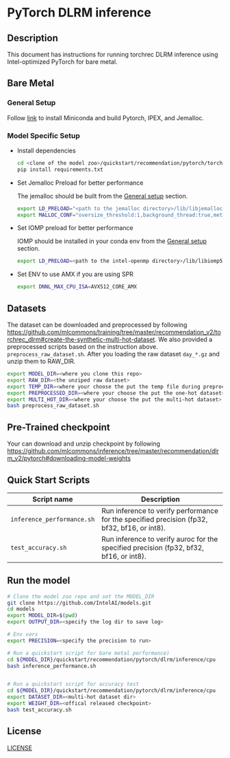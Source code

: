 <!--- 0. Title -->
# PyTorch DLRM inference

<!-- 10. Description -->
## Description

This document has instructions for running torchrec DLRM inference using
Intel-optimized PyTorch for bare metal.

## Bare Metal
### General Setup
Follow [link](/docs/general/pytorch/BareMetalSetup.md) to install Miniconda and build Pytorch, IPEX, and Jemalloc.

### Model Specific Setup

* Install dependencies
  ```bash
  cd <clone of the model zoo>/quickstart/recommendation/pytorch/torchrec_dlrm
  pip install requirements.txt
  ```

* Set Jemalloc Preload for better performance

  The jemalloc should be built from the [General setup](#general-setup) section.
  ```bash
  export LD_PRELOAD="<path to the jemalloc directory>/lib/libjemalloc.so":$LD_PRELOAD
  export MALLOC_CONF="oversize_threshold:1,background_thread:true,metadata_thp:auto"
  ```

* Set IOMP preload for better performance

  IOMP should be installed in your conda env from the [General setup](#general-setup) section.
  ```bash
  export LD_PRELOAD=<path to the intel-openmp directory>/lib/libiomp5.so:$LD_PRELOAD
  ```

* Set ENV to use AMX if you are using SPR
  ```bash
  export DNNL_MAX_CPU_ISA=AVX512_CORE_AMX
  ```

## Datasets
The dataset can be downloaded and preprocessed by following https://github.com/mlcommons/training/tree/master/recommendation_v2/torchrec_dlrm#create-the-synthetic-multi-hot-dataset.
We also provided a preprocessed scripts based on the instruction above. `preprocess_raw_dataset.sh`.
After you loading the raw dataset `day_*.gz` and unzip them to RAW_DIR.
```bash
export MODEL_DIR=<where you clone this repo>
export RAW_DIR=<the unziped raw dataset>
export TEMP_DIR=<where your choose the put the temp file during preprocess>
export PREPROCESSED_DIR=<where your choose the put the one-hot dataset>
export MULTI_HOT_DIR=<where your choose the put the multi-hot dataset>
bash preprocess_raw_dataset.sh
```

## Pre-Trained checkpoint
Your can download and unzip checkpoint by following
https://github.com/mlcommons/inference/tree/master/recommendation/dlrm_v2/pytorch#downloading-model-weights


## Quick Start Scripts

| Script name | Description |
|-------------|-------------|
| `inference_performance.sh` | Run inference to verify performance for the specified precision (fp32, bf32, bf16, or int8). |
| `test_accuracy.sh` | Run inference to verify auroc for the specified precision (fp32, bf32, bf16, or int8). |

## Run the model

```bash
# Clone the model zoo repo and set the MODEL_DIR
git clone https://github.com/IntelAI/models.git
cd models
export MODEL_DIR=$(pwd)
export OUTPUT_DIR=<specify the log dir to save log>

# Env vars
export PRECISION=<specify the precision to run>

# Run a quickstart script for bare metal performance)
cd ${MODEL_DIR}/quickstart/recommendation/pytorch/dlrm/inference/cpu
bash inference_performance.sh


# Run a quickstart script for accuracy test
cd ${MODEL_DIR}/quickstart/recommendation/pytorch/dlrm/inference/cpu
export DATASET_DIR=<multi-hot dataset dir>
export WEIGHT_DIR=<offical released checkpoint>
bash test_accuracy.sh
```

<!--- 80. License -->
## License

[LICENSE](/LICENSE)
